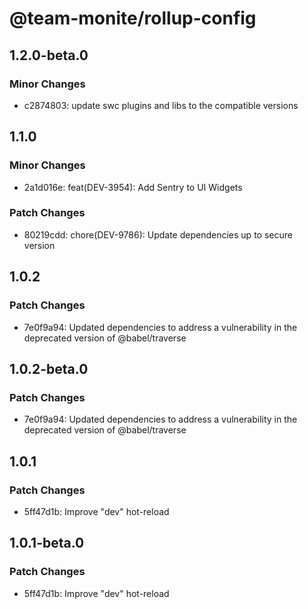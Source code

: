 # @team-monite/rollup-config

## 1.2.0-beta.0

### Minor Changes

- c2874803: update swc plugins and libs to the compatible versions

## 1.1.0

### Minor Changes

- 2a1d016e: feat(DEV-3954): Add Sentry to UI Widgets

### Patch Changes

- 80219cdd: chore(DEV-9786): Update dependencies up to secure version

## 1.0.2

### Patch Changes

- 7e0f9a94: Updated dependencies to address a vulnerability in the deprecated version of @babel/traverse

## 1.0.2-beta.0

### Patch Changes

- 7e0f9a94: Updated dependencies to address a vulnerability in the deprecated version of @babel/traverse

## 1.0.1

### Patch Changes

- 5ff47d1b: Improve "dev" hot-reload

## 1.0.1-beta.0

### Patch Changes

- 5ff47d1b: Improve "dev" hot-reload
